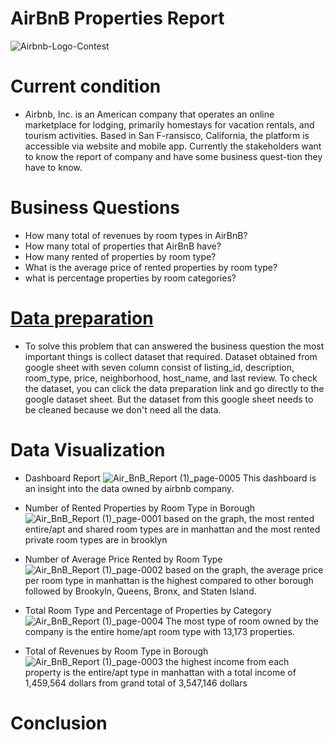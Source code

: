 # AirBnB Properties Report
![Airbnb-Logo-Contest](https://user-images.githubusercontent.com/101809112/161121311-a45f3e47-47ca-40e8-aed9-88ec715b2316.png)

# Current condition
* Airbnb, Inc. is an American company that operates an online marketplace for lodging, primarily homestays for vacation rentals, and tourism activities. Based in San F-ransisco, California, the platform is accessible via website and mobile app. Currently the stakeholders want to know the report of company and have some business quest-tion they have to know.

# Business Questions
* How many total of revenues by room types in AirBnB?
* How many total of properties that AirBnB have? 
* How many rented of properties by room type?
* What is the average price of rented properties by room type?
* what is percentage properties by room categories?

# [Data preparation](https://docs.google.com/spreadsheets/d/1Vmxwyar4QdswsQdBUnMlYFRRiMoiN_sN6ofHUj7X8Cs/edit#gid=2059079978)
* To solve this problem that can answered the business question the most important things is collect dataset that required. Dataset obtained from google sheet with seven column consist of listing_id, description, room_type, price, neighborhood, host_name, and last review. To check the dataset, you can click the data preparation link and go directly to the google dataset sheet. But the dataset from this google sheet needs to be cleaned because we don't need all the data.

# Data Visualization
* Dashboard Report
![Air_BnB_Report (1)_page-0005](https://user-images.githubusercontent.com/101809112/161213983-abd3274f-bf29-4166-ad4a-945af0c89d5f.jpg)
This dashboard is an insight into the data owned by airbnb company.

* Number of Rented Properties by Room Type in Borough
![Air_BnB_Report (1)_page-0001](https://user-images.githubusercontent.com/101809112/161215342-a8514de4-3404-4527-9dac-bd7c1491c593.jpg)
based on the graph, the most rented entire/apt and shared room types are in manhattan and the most rented private room types are in brooklyn

* Number of Average Price Rented by Room Type 
![Air_BnB_Report (1)_page-0002](https://user-images.githubusercontent.com/101809112/161216819-c812a197-52ba-40df-90b0-7238d157ffae.jpg)
based on the graph, the average price per room type in manhattan is the highest compared to other borough followed by Brookyln, Queens, Bronx, and Staten Island.

* Total Room Type and Percentage of Properties by Category
![Air_BnB_Report (1)_page-0004](https://user-images.githubusercontent.com/101809112/161218035-da6c41e8-8cd5-4498-95da-889cf1053107.jpg)
The most type of room owned by the company is the entire home/apt room type with 13,173 properties.

* Total of Revenues by Room Type in Borough
![Air_BnB_Report (1)_page-0003](https://user-images.githubusercontent.com/101809112/161221152-618f2c60-a99d-4db4-b36b-ed45a0121ff9.jpg)
the highest income from each property is the entire/apt type in manhattan with a total income of 1,459,564 dollars from grand total of 3,547,146 dollars

# Conclusion
